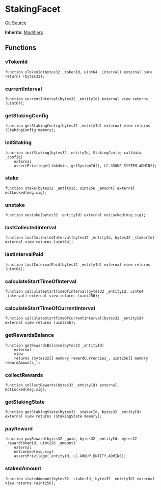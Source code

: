 # StakingFacet
[Git Source](https://github.com/nayms/contracts-v3/blob/08976c385ed293c18988aa46a13c47179dbb0a28/src/facets/StakingFacet.sol)

**Inherits:**
[Modifiers](/src/shared/Modifiers.sol/contract.Modifiers.md)


## Functions
### vTokenId


```solidity
function vTokenId(bytes32 _tokenId, uint64 _interval) external pure returns (bytes32);
```

### currentInterval


```solidity
function currentInterval(bytes32 _entityId) external view returns (uint64);
```

### getStakingConfig


```solidity
function getStakingConfig(bytes32 _entityId) external view returns (StakingConfig memory);
```

### initStaking


```solidity
function initStaking(bytes32 _entityId, StakingConfig calldata _config)
    external
    assertPrivilege(LibAdmin._getSystemId(), LC.GROUP_SYSTEM_ADMINS);
```

### stake


```solidity
function stake(bytes32 _entityId, uint256 _amount) external notLocked(msg.sig);
```

### unstake


```solidity
function unstake(bytes32 _entityId) external notLocked(msg.sig);
```

### lastCollectedInterval


```solidity
function lastCollectedInterval(bytes32 _entityId, bytes32 _stakerId) external view returns (uint64);
```

### lastIntervalPaid


```solidity
function lastIntervalPaid(bytes32 _entityId) external view returns (uint64);
```

### calculateStartTimeOfInterval


```solidity
function calculateStartTimeOfInterval(bytes32 _entityId, uint64 _interval) external view returns (uint256);
```

### calculateStartTimeOfCurrentInterval


```solidity
function calculateStartTimeOfCurrentInterval(bytes32 _entityId) external view returns (uint256);
```

### getRewardsBalance


```solidity
function getRewardsBalance(bytes32 _entityId)
    external
    view
    returns (bytes32[] memory rewardCurrencies_, uint256[] memory rewardAmounts_);
```

### collectRewards


```solidity
function collectRewards(bytes32 _entityId) external notLocked(msg.sig);
```

### getStakingState


```solidity
function getStakingState(bytes32 _stakerId, bytes32 _entityId) external view returns (StakingState memory);
```

### payReward


```solidity
function payReward(bytes32 _guid, bytes32 _entityId, bytes32 _rewardTokenId, uint256 _amount)
    external
    notLocked(msg.sig)
    assertPrivilege(_entityId, LC.GROUP_ENTITY_ADMINS);
```

### stakedAmount


```solidity
function stakedAmount(bytes32 _stakerId, bytes32 _entityId) external view returns (uint256);
```

